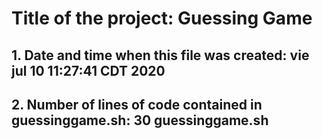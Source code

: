 # Title of the project: Guessing Game
## 1. Date and time when this file was created: vie jul 10 11:27:41 CDT 2020
## 2. Number of lines of code contained in guessinggame.sh: 30 guessinggame.sh
